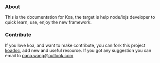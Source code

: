 ### About
This is the documentation for Koa, the target is help node/iojs developer to quick learn, use, enjoy the new framework.

### Contribute
If you love koa, and want to make contribute, you can fork this project [koadoc](https://github.com/Pana/koadoc), add new and useful resource.
If you got any suggestion you can email to pana.wang@outlook.com